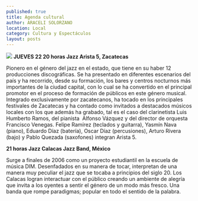 ```yaml
---
published: true
title: Agenda cultural
author: ARACELI SOLORZANO
location: Local
category: Cultura y Espectáculos
layout: posts
---
```


![](http://i.imgur.com/yS5EqaFm.jpg)
**JUEVES 22
20 horas
Jazz
Arista 5, Zacatecas**

Pionero en el género del jazz en el estado, que tiene en su haber 12 producciones discográficas. Se ha presentado en diferentes escenarios del país y ha recorrido, desde su formación, los bares y centros nocturnos más importantes de la ciudad capital, con lo cual se ha convertido en el principal promotor en el proceso de formación de públicos en este género musical. Integrado exclusivamente por zacatecanos, ha tocado en los principales festivales de Zacatecas y ha contado como invitados a destacados músicos locales con los que además ha grabado, tal es el caso del clarinetista Luis Humberto Ramos, del pianista  Alfonso Vázquez  y del director de orquesta Francisco Venegas. Felipe Ramírez (teclados y guitarra), Yasmín Nava (piano), Eduardo Díaz (batería), Oscar Díaz (percusiones), Arturo Rivera (bajo) y Pablo Quezada (saxofones) integran Arista 5.


**21 horas
Jazz
Calacas Jazz Band, México**

Surge a finales de 2006 como un proyecto estudiantil en la escuela de música DIM. Desenfadados en su manera de tocar, interpretan de una manera muy peculiar el jazz que se tocaba a principios del siglo 20. Los Calacas logran interactuar con el público creando un ambiente de alegría que invita a los oyentes a sentir el género de un modo más fresco. Una banda que rompe paradigmas; popular en todo el sentido de la palabra.
